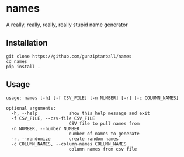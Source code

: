 # names
A really, really, really, really stupid name generator

## Installation
```
git clone https://github.com/gunziptarball/names
cd names
pip install .
```

## Usage
```
usage: names [-h] [-f CSV_FILE] [-n NUMBER] [-r] [-c COLUMN_NAMES]

optional arguments:
  -h, --help            show this help message and exit
  -f CSV_FILE, --csv-file CSV_FILE
                        CSV file to pull names from
  -n NUMBER, --number NUMBER
                        number of names to generate
  -r, --randomize       create random names
  -c COLUMN_NAMES, --column-names COLUMN_NAMES
                        column names from csv file

```
